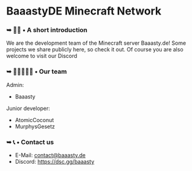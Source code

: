 # BaaastyDE Minecraft Network



### ➥ 🙋‍♀️ • A short introduction
We are the development team of the Minecraft server Baaasty.de! Some projects we share publicly here, so check it out. Of course you are also welcome to visit our Discord


### ➥ 👩🏼‍🤝‍🧑🏼 • Our team
Admin:
- Baaasty

Junior developer:
- AtomicCoconut
- MurphysGesetz


### ➥ 📞 • Contact us
- E-Mail: contact@baaasty.de
- Discord: https://dsc.gg/baaasty
